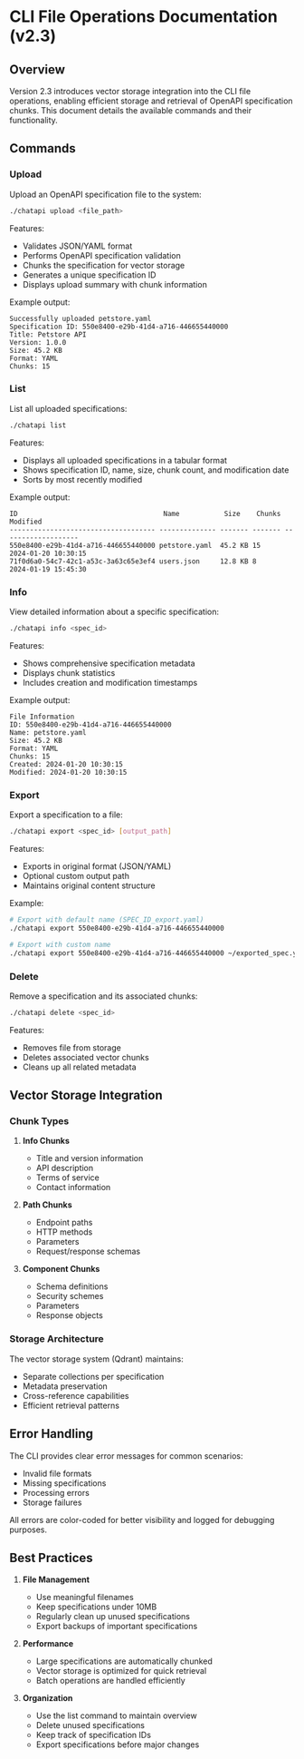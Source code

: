 # CLI File Operations Documentation (v2.3)

## Overview

Version 2.3 introduces vector storage integration into the CLI file operations, enabling efficient storage and retrieval of OpenAPI specification chunks. This document details the available commands and their functionality.

## Commands

### Upload

Upload an OpenAPI specification file to the system:

```bash
./chatapi upload <file_path>
```

Features:
- Validates JSON/YAML format
- Performs OpenAPI specification validation
- Chunks the specification for vector storage
- Generates a unique specification ID
- Displays upload summary with chunk information

Example output:
```
Successfully uploaded petstore.yaml
Specification ID: 550e8400-e29b-41d4-a716-446655440000
Title: Petstore API
Version: 1.0.0
Size: 45.2 KB
Format: YAML
Chunks: 15
```

### List

List all uploaded specifications:

```bash
./chatapi list
```

Features:
- Displays all uploaded specifications in a tabular format
- Shows specification ID, name, size, chunk count, and modification date
- Sorts by most recently modified

Example output:
```
ID                                    Name           Size    Chunks  Modified
------------------------------------ -------------- ------- ------- -------------------
550e8400-e29b-41d4-a716-446655440000 petstore.yaml  45.2 KB 15      2024-01-20 10:30:15
71f0d6a0-54c7-42c1-a53c-3a63c65e3ef4 users.json     12.8 KB 8       2024-01-19 15:45:30
```

### Info

View detailed information about a specific specification:

```bash
./chatapi info <spec_id>
```

Features:
- Shows comprehensive specification metadata
- Displays chunk statistics
- Includes creation and modification timestamps

Example output:
```
File Information
ID: 550e8400-e29b-41d4-a716-446655440000
Name: petstore.yaml
Size: 45.2 KB
Format: YAML
Chunks: 15
Created: 2024-01-20 10:30:15
Modified: 2024-01-20 10:30:15
```

### Export

Export a specification to a file:

```bash
./chatapi export <spec_id> [output_path]
```

Features:
- Exports in original format (JSON/YAML)
- Optional custom output path
- Maintains original content structure

Example:
```bash
# Export with default name (SPEC_ID_export.yaml)
./chatapi export 550e8400-e29b-41d4-a716-446655440000

# Export with custom name
./chatapi export 550e8400-e29b-41d4-a716-446655440000 ~/exported_spec.yaml
```

### Delete

Remove a specification and its associated chunks:

```bash
./chatapi delete <spec_id>
```

Features:
- Removes file from storage
- Deletes associated vector chunks
- Cleans up all related metadata

## Vector Storage Integration

### Chunk Types

1. **Info Chunks**
   - Title and version information
   - API description
   - Terms of service
   - Contact information

2. **Path Chunks**
   - Endpoint paths
   - HTTP methods
   - Parameters
   - Request/response schemas

3. **Component Chunks**
   - Schema definitions
   - Security schemes
   - Parameters
   - Response objects

### Storage Architecture

The vector storage system (Qdrant) maintains:
- Separate collections per specification
- Metadata preservation
- Cross-reference capabilities
- Efficient retrieval patterns

## Error Handling

The CLI provides clear error messages for common scenarios:
- Invalid file formats
- Missing specifications
- Processing errors
- Storage failures

All errors are color-coded for better visibility and logged for debugging purposes.

## Best Practices

1. **File Management**
   - Use meaningful filenames
   - Keep specifications under 10MB
   - Regularly clean up unused specifications
   - Export backups of important specifications

2. **Performance**
   - Large specifications are automatically chunked
   - Vector storage is optimized for quick retrieval
   - Batch operations are handled efficiently

3. **Organization**
   - Use the list command to maintain overview
   - Delete unused specifications
   - Keep track of specification IDs
   - Export specifications before major changes
